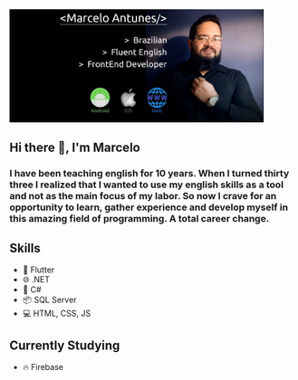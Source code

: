 <img src="https://github.com/M-antunes/M-antunes/blob/main/image.jpeg" height="200">

## Hi there 👋, I'm Marcelo

### I have been teaching english for 10 years. When I turned thirty three I realized that I wanted to use my english skills as a tool and not as the main focus of my labor. So now I crave for an opportunity to learn, gather experience and develop myself in this amazing field of programming. A total career change.

## Skills
* 📱  Flutter
* 🌐 .NET
* 🔵 C#
* 📦 SQL Server
* 💻 HTML, CSS, JS


## Currently Studying
* 🔥 Firebase







